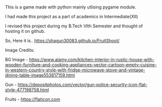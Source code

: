 This is a game made with python mainly utlising pygame module.

I had made this project as a part of academics in Intermediate(XII)

I revised this project during my B.Tech VIth Semester and thought of hosting it on github.

So, Here it is..
https://shagun30083.github.io/FruitShoot/


Image Credits:

BG Image - https://www.alamy.com/kitchen-interior-in-rustic-house-with-wooden-furniture-and-cooking-appliances-vector-cartoon-empty-cuisine-in-western-country-style-with-fridge-microwave-stove-and-vintage-dining-table-image553817159.html

Gun - https://depositphotos.com/vector/gun-police-security-icon-flat-style-477198758.html

Fruits - https://flaticon.com

